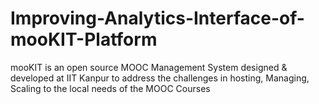 # Improving-Analytics-Interface-of-mooKIT-Platform
mooKIT is an open source MOOC Management System designed &amp; developed at IIT Kanpur to address the challenges in hosting, Managing, Scaling to the local needs of the MOOC Courses
